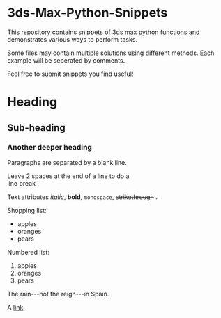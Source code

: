 # 3ds-Max-Python-Snippets
This repository contains snippets of 3ds max python functions and demonstrates various ways to perform tasks.

Some files may contain multiple solutions using different methods. Each example will be seperated by comments.

Feel free to submit snippets you find useful!

Heading
=======

Sub-heading
-----------
 
### Another deeper heading
 
Paragraphs are separated
by a blank line.

Leave 2 spaces at the end of a line to do a  
line break

Text attributes *italic*, **bold**, 
`monospace`, ~~strikethrough~~ .

Shopping list:

  * apples
  * oranges
  * pears

Numbered list:

  1. apples
  2. oranges
  3. pears

The rain---not the reign---in
Spain.

A [link](http://example.com).
